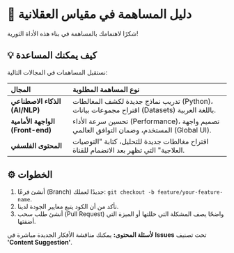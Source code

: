 # 🚀 دليل المساهمة في مقياس العقلانية

شكرًا لاهتمامك بالمساهمة في بناء هذه الأداة الثورية!

## 💡 كيف يمكنك المساعدة

نستقبل المساهمات في المجالات التالية:

| المجال | نوع المساهمة المطلوبة |
| :--- | :--- |
| **الذكاء الاصطناعي (AI/NLP)** | تدريب نماذج جديدة لكشف المغالطات (Python)، اقتراح مجموعات بيانات (Datasets) باللغة العربية. |
| **الواجهة الأمامية (Front-end)** | تحسين سرعة الأداء (Performance)، تصميم واجهة المستخدم، وضمان التوافق العالمي (Global UI). |
| **المحتوى الفلسفي** | اقتراح مغالطات جديدة للتحليل، كتابة "التوصيات العلاجية" التي تظهر بعد الانضمام للقناة. |

## ⚙️ الخطوات

1.  أنشئ فرعًا (Branch) جديدًا لعملك: `git checkout -b feature/your-feature-name`.
2.  تأكد من أن الكود يتبع معايير الجودة لدينا.
3.  أنشئ طلب سحب (Pull Request) واضحًا يصف المشكلة التي حللتها أو الميزة التي أضفتها.

**لأسئلة المحتوى:** يمكنك مناقشة الأفكار الجديدة مباشرة في **Issues** تحت تصنيف **'Content Suggestion'**.
